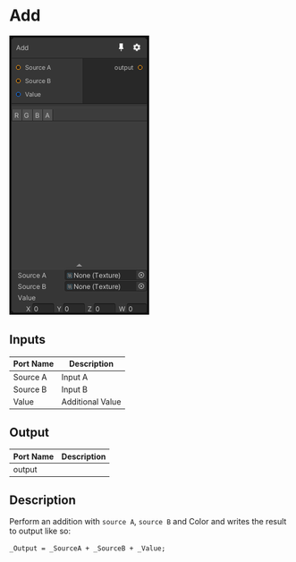 # Add
![Mixture.AddNode](../../images/Mixture.AddNode.png)
## Inputs
Port Name | Description
--- | ---
Source A | Input A
Source B | Input B
Value | Additional Value

## Output
Port Name | Description
--- | ---
output | 

## Description
Perform an addition with `source A`, `source B` and Color and writes the result to output like so:
```
_Output = _SourceA + _SourceB + _Value;
```

